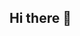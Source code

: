 ## Hi there 👋

<!--

**Here are some ideas to get you started:**

🙋‍♀️ A short introduction - what is your organization all about?
🌈 Contribution guidelines - how can the community get involved?
👩‍💻 Useful resources - where can the community find your docs? Is there anything else the community should know?
🍿 Fun facts - what does your team eat for breakfast?
🧙 Remember, you can do mighty things with the power of [Markdown](https://docs.github.com/github/writing-on-github/getting-started-with-writing-and-formatting-on-github/basic-writing-and-formatting-syntax)

const  = {
    pronouns: " " | " ",
    spokenLanguages: [ , , ],
    codeLanguages: [Python, Java, Javascript, Solidity, HTML, CSS, C++, C, Swift],
    askMeAbout: ["web3", "tech", "language learning", "travel", "music", "boxing"],
    technologies: {
        frontEnd: {
            css: ["bootstrap", "materialize"],
        },
        backEnd: {
            js: ["mysql", "node", "express", "web3", "jquery"],
            python: ["flask", "sqlite", "selenium", "pandas", "beautifulsoup"]
        }        
    }
};


-->
